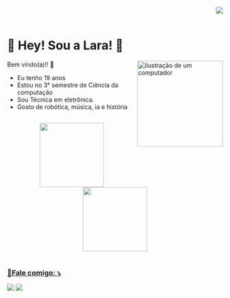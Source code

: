 <img align="right" src="https://komarev.com/ghpvc/?username=Laraewellen&color=4B0082"><br>
<br>


# 🌟 Hey! Sou a Lara!  👋

<img src="https://raw.githubusercontent.com/MicaelliMedeiros/micaellimedeiros/master/image/computer-illustration.png" alt="ilustração de um computador" min-width="200px" max-width="200px" width="200px" align="right">

Bem vindo(a)!! 🚀
- Eu tenho 19 anos
- Estou no 3° semestre de Ciência da computação
- Sou Técnica em eletrônica.
- Gosto de robótica, música, ia e história

##

<div align="center">
  <a href="https://github.com/Laraewellen">
  <img height="150em" src="https://github-readme-stats.vercel.app/api?username=Laraewellen&show_icons=true&theme=tokyonight&include_all_commits=true&count_private=true"/>
  <img height="150em" src="https://github-readme-stats.vercel.app/api/top-langs/?username=Laraewellen&layout=compact&langs_count=7&theme=tokyonight"/>
</div>
    
#

### 💌Fale comigo: ⤵️

<div>
<a href = "mailto:contato@laraewellen@gmail.com"><img loading="lazy" src="https://img.shields.io/badge/Gmail-D14836?style=for-the-badge&logo=gmail&logoColor=white" target="_blank"></a>
<a href="https://www.linkedin.com/in/lara-ewellen-bbaa81285" target="_blank"><img loading="lazy" src="https://img.shields.io/badge/-LinkedIn-%230077B5?style=for-the-badge&logo=linkedin&logoColor=white" target="_blank"></a>   
</div>
